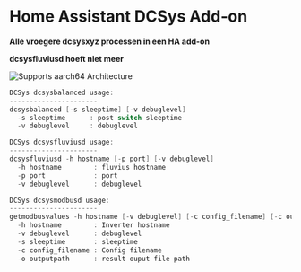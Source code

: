 # Home Assistant DCSys Add-on

__Alle vroegere dcsysxyz processen in een HA add-on__

__dcsysfluviusd hoeft niet meer__

![Supports aarch64 Architecture][aarch64-shield]

[aarch64-shield]: https://img.shields.io/badge/aarch64-yes-green.svg

```c
DCSys dcsysbalanced usage:
----------------------
dcsysbalanced [-s sleeptime] [-v debuglevel]
  -s sleeptime      : post switch sleeptime
  -v debuglevel     : debuglevel

DCSys dcsysfluviusd usage:
----------------------
dcsysfluviusd -h hostname [-p port] [-v debuglevel]
  -h hostname        : fluvius hostname
  -p port            : port
  -v debuglevel      : debuglevel

DCSys dcsysmodbusd usage:
----------------------
getmodbusvalues -h hostname [-v debuglevel] [-c config_filename] [-c outputpath] [-s sleeptime]
  -h hostname        : Inverter hostname
  -v debuglevel      : debuglevel
  -s sleeptime       : sleeptime
  -c config_filename : Config filename
  -o outputpath      : result ouput file path
```
